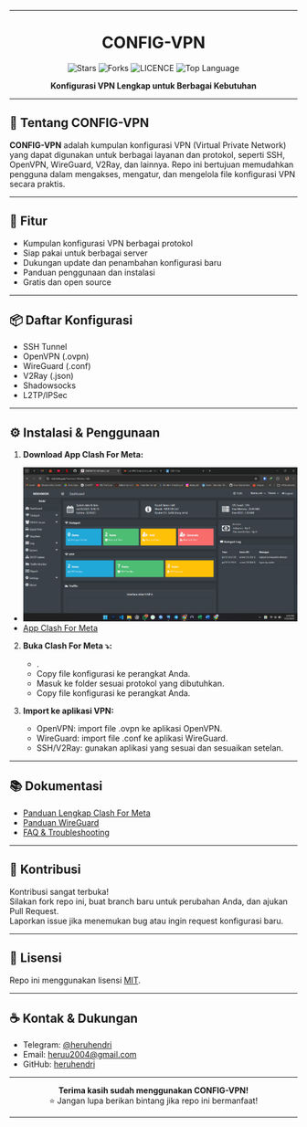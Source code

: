 
---

<div align="center">
  <h1>CONFIG-VPN</h1>
  <p>
    <img src="https://img.shields.io/github/stars/heruhendri/CONFIG-VPN?style=social" alt="Stars">
    <img src="https://img.shields.io/github/forks/heruhendri/CONFIG-VPN?style=social" alt="Forks">
    <img src="https://img.shields.io/github/license/heruhendri/CONFIG-VPN" alt="LICENCE">
    <img src="https://img.shields.io/github/languages/top/heruhendri/CONFIG-VPN" alt="Top Language">
  </p>
  <p>
    <b>Konfigurasi VPN Lengkap untuk Berbagai Kebutuhan</b>  
  </p>
</div>

---

## 📖 Tentang CONFIG-VPN

**CONFIG-VPN** adalah kumpulan konfigurasi VPN (Virtual Private Network) yang dapat digunakan untuk berbagai layanan dan protokol, seperti SSH, OpenVPN, WireGuard, V2Ray, dan lainnya. Repo ini bertujuan memudahkan pengguna dalam mengakses, mengatur, dan mengelola file konfigurasi VPN secara praktis.

---

## 🚀 Fitur

- Kumpulan konfigurasi VPN berbagai protokol
- Siap pakai untuk berbagai server
- Dukungan update dan penambahan konfigurasi baru
- Panduan penggunaan dan instalasi
- Gratis dan open source

---

## 📦 Daftar Konfigurasi

- SSH Tunnel
- OpenVPN (.ovpn)
- WireGuard (.conf)
- V2Ray (.json)
- Shadowsocks
- L2TP/IPSec

---

## ⚙️ Instalasi & Penggunaan

1. **Download App Clash For Meta:**

- ![Screenshot](https://github.com/heruhendri/Mikhmon-PPPoE-ROS.6/blob/master/mikhmon/ss.png?raw=true)
- [App Clash For Meta](https://github.com/heruhendri/CONFIG-VPN/raw/refs/heads/master/clash-meta-2-11-9-meta.apk)

2. **Buka Clash For Meta ⤵️:**
   - .
   - Copy file konfigurasi ke perangkat Anda.
   - Masuk ke folder sesuai protokol yang dibutuhkan.
   - Copy file konfigurasi ke perangkat Anda.

3. **Import ke aplikasi VPN:**
   - OpenVPN: import file .ovpn ke aplikasi OpenVPN.
   - WireGuard: import file .conf ke aplikasi WireGuard.
   - SSH/V2Ray: gunakan aplikasi yang sesuai dan sesuaikan setelan.

---

## 📚 Dokumentasi

- [Panduan Lengkap Clash For Meta](https://drive.google.com/file/d/13MWZ_d9uBfVjT0HAzhFk_goYLES5UUnu/view)
- [Panduan WireGuard](docs/wireguard.md)
- [FAQ & Troubleshooting](docs/faq.md)

---

## 🤝 Kontribusi

Kontribusi sangat terbuka!  
Silakan fork repo ini, buat branch baru untuk perubahan Anda, dan ajukan Pull Request.  
Laporkan issue jika menemukan bug atau ingin request konfigurasi baru.

---

## 📄 Lisensi

Repo ini menggunakan lisensi [MIT](LICENSE).

---

## ☕ Kontak & Dukungan

- Telegram: [@heruhendri](https://t.me/GbtTapiPngnSndiri)
- Email: heruu2004@gmail.com
- GitHub: [heruhendri](https://github.com/heruhendri)

---

<div align="center">
  <b>Terima kasih sudah menggunakan CONFIG-VPN!</b><br>
  ⭐ Jangan lupa berikan bintang jika repo ini bermanfaat!
</div>

---

